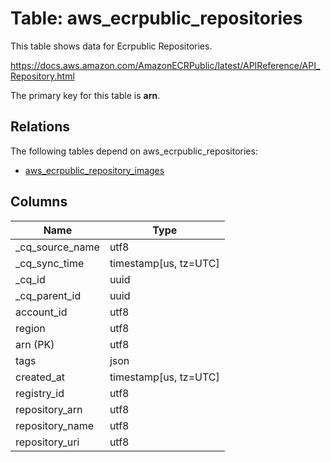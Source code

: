 # Table: aws_ecrpublic_repositories

This table shows data for Ecrpublic Repositories.

https://docs.aws.amazon.com/AmazonECRPublic/latest/APIReference/API_Repository.html

The primary key for this table is **arn**.

## Relations

The following tables depend on aws_ecrpublic_repositories:
  - [aws_ecrpublic_repository_images](aws_ecrpublic_repository_images)

## Columns

| Name          | Type          |
| ------------- | ------------- |
|_cq_source_name|utf8|
|_cq_sync_time|timestamp[us, tz=UTC]|
|_cq_id|uuid|
|_cq_parent_id|uuid|
|account_id|utf8|
|region|utf8|
|arn (PK)|utf8|
|tags|json|
|created_at|timestamp[us, tz=UTC]|
|registry_id|utf8|
|repository_arn|utf8|
|repository_name|utf8|
|repository_uri|utf8|